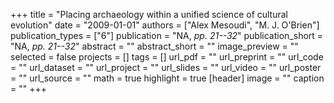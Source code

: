 +++
title = "Placing archaeology within a unified science of cultural evolution"
date = "2009-01-01"
authors = ["Alex Mesoudi", "M. J. O'Brien"]
publication_types = ["6"]
publication = "NA, _pp. 21--32_"
publication_short = "NA, _pp. 21--32_"
abstract = ""
abstract_short = ""
image_preview = ""
selected = false
projects = []
tags = []
url_pdf = ""
url_preprint = ""
url_code = ""
url_dataset = ""
url_project = ""
url_slides = ""
url_video = ""
url_poster = ""
url_source = ""
math = true
highlight = true
[header]
image = ""
caption = ""
+++
